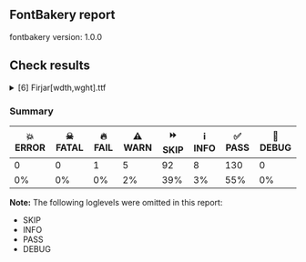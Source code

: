 ## FontBakery report

fontbakery version: 1.0.0







## Check results



<details><summary>[6] Firjar[wdth,wght].ttf</summary>
<div>
<details>
    <summary>🔥 <b>FAIL</b> Check Google Fonts glyph coverage. <a href="https://fontbakery.readthedocs.io/en/stable/fontbakery/checks/googlefonts.html#googlefonts-glyph-coverage">googlefonts/glyph_coverage</a></summary>
    <div>







* 🔥 **FAIL** <p>Missing required codepoints:</p>
<pre><code>- 0x00A7 (SECTION SIGN)


- 0x00A8 (DIAERESIS)


- 0x00AA (FEMININE ORDINAL INDICATOR)


- 0x00AF (MACRON)


- 0x00B4 (ACUTE ACCENT)


- 0x00B6 (PILCROW SIGN)


- 0x00B8 (CEDILLA)


- 0x00BA (MASCULINE ORDINAL INDICATOR)


- 0x00C0 (LATIN CAPITAL LETTER A WITH GRAVE)


- 0x00C1 (LATIN CAPITAL LETTER A WITH ACUTE)


- 0x00C2 (LATIN CAPITAL LETTER A WITH CIRCUMFLEX)


- 0x00C3 (LATIN CAPITAL LETTER A WITH TILDE)


- 0x00C4 (LATIN CAPITAL LETTER A WITH DIAERESIS)


- 0x00C5 (LATIN CAPITAL LETTER A WITH RING ABOVE)


- 0x00C6 (LATIN CAPITAL LETTER AE)


- 0x00C7 (LATIN CAPITAL LETTER C WITH CEDILLA)


- 0x00C8 (LATIN CAPITAL LETTER E WITH GRAVE)


- 0x00C9 (LATIN CAPITAL LETTER E WITH ACUTE)


- 0x00CA (LATIN CAPITAL LETTER E WITH CIRCUMFLEX)


- 0x00CB (LATIN CAPITAL LETTER E WITH DIAERESIS)


- 0x00CC (LATIN CAPITAL LETTER I WITH GRAVE)


- 0x00CD (LATIN CAPITAL LETTER I WITH ACUTE)


- 0x00CE (LATIN CAPITAL LETTER I WITH CIRCUMFLEX)


- 0x00CF (LATIN CAPITAL LETTER I WITH DIAERESIS)


- 0x00D0 (LATIN CAPITAL LETTER ETH)


- 0x00D1 (LATIN CAPITAL LETTER N WITH TILDE)


- 0x00D2 (LATIN CAPITAL LETTER O WITH GRAVE)


- 0x00D3 (LATIN CAPITAL LETTER O WITH ACUTE)


- 0x00D4 (LATIN CAPITAL LETTER O WITH CIRCUMFLEX)


- 0x00D5 (LATIN CAPITAL LETTER O WITH TILDE)


- 0x00D6 (LATIN CAPITAL LETTER O WITH DIAERESIS)


- 0x00D8 (LATIN CAPITAL LETTER O WITH STROKE)


- 0x00D9 (LATIN CAPITAL LETTER U WITH GRAVE)


- 0x00DA (LATIN CAPITAL LETTER U WITH ACUTE)


- 0x00DB (LATIN CAPITAL LETTER U WITH CIRCUMFLEX)


- 0x00DC (LATIN CAPITAL LETTER U WITH DIAERESIS)


- 0x00DD (LATIN CAPITAL LETTER Y WITH ACUTE)


- 0x00DE (LATIN CAPITAL LETTER THORN)


- 0x00DF (LATIN SMALL LETTER SHARP S)


- 0x00E0 (LATIN SMALL LETTER A WITH GRAVE)


- 0x00E1 (LATIN SMALL LETTER A WITH ACUTE)


- 0x00E2 (LATIN SMALL LETTER A WITH CIRCUMFLEX)


- 0x00E3 (LATIN SMALL LETTER A WITH TILDE)


- 0x00E4 (LATIN SMALL LETTER A WITH DIAERESIS)


- 0x00E5 (LATIN SMALL LETTER A WITH RING ABOVE)


- 0x00E6 (LATIN SMALL LETTER AE)


- 0x00E7 (LATIN SMALL LETTER C WITH CEDILLA)


- 0x00E8 (LATIN SMALL LETTER E WITH GRAVE)


- 0x00E9 (LATIN SMALL LETTER E WITH ACUTE)


- 0x00EA (LATIN SMALL LETTER E WITH CIRCUMFLEX)


- 0x00EB (LATIN SMALL LETTER E WITH DIAERESIS)


- 0x00EC (LATIN SMALL LETTER I WITH GRAVE)


- 0x00ED (LATIN SMALL LETTER I WITH ACUTE)


- 0x00EE (LATIN SMALL LETTER I WITH CIRCUMFLEX)


- 0x00EF (LATIN SMALL LETTER I WITH DIAERESIS)


- 0x00F0 (LATIN SMALL LETTER ETH)


- 0x00F1 (LATIN SMALL LETTER N WITH TILDE)


- 0x00F2 (LATIN SMALL LETTER O WITH GRAVE)


- 0x00F3 (LATIN SMALL LETTER O WITH ACUTE)


- 0x00F4 (LATIN SMALL LETTER O WITH CIRCUMFLEX)


- 0x00F5 (LATIN SMALL LETTER O WITH TILDE)


- 0x00F6 (LATIN SMALL LETTER O WITH DIAERESIS)


- 0x00F8 (LATIN SMALL LETTER O WITH STROKE)


- 0x00F9 (LATIN SMALL LETTER U WITH GRAVE)


- 0x00FA (LATIN SMALL LETTER U WITH ACUTE)


- 0x00FB (LATIN SMALL LETTER U WITH CIRCUMFLEX)


- 0x00FC (LATIN SMALL LETTER U WITH DIAERESIS)


- 0x00FD (LATIN SMALL LETTER Y WITH ACUTE)


- 0x00FE (LATIN SMALL LETTER THORN)


- 0x00FF (LATIN SMALL LETTER Y WITH DIAERESIS)


- 0x0100 (LATIN CAPITAL LETTER A WITH MACRON)


- 0x0101 (LATIN SMALL LETTER A WITH MACRON)


- 0x0102 (LATIN CAPITAL LETTER A WITH BREVE)


- 0x0103 (LATIN SMALL LETTER A WITH BREVE)


- 0x0104 (LATIN CAPITAL LETTER A WITH OGONEK)


- 0x0105 (LATIN SMALL LETTER A WITH OGONEK)


- 0x0106 (LATIN CAPITAL LETTER C WITH ACUTE)


- 0x0107 (LATIN SMALL LETTER C WITH ACUTE)


- 0x010A (LATIN CAPITAL LETTER C WITH DOT ABOVE)


- 0x010B (LATIN SMALL LETTER C WITH DOT ABOVE)


- 0x010C (LATIN CAPITAL LETTER C WITH CARON)


- 0x010D (LATIN SMALL LETTER C WITH CARON)


- 0x010E (LATIN CAPITAL LETTER D WITH CARON)


- 0x010F (LATIN SMALL LETTER D WITH CARON)


- 0x0110 (LATIN CAPITAL LETTER D WITH STROKE)


- 0x0111 (LATIN SMALL LETTER D WITH STROKE)


- 0x0112 (LATIN CAPITAL LETTER E WITH MACRON)


- 0x0113 (LATIN SMALL LETTER E WITH MACRON)


- 0x0116 (LATIN CAPITAL LETTER E WITH DOT ABOVE)


- 0x0117 (LATIN SMALL LETTER E WITH DOT ABOVE)


- 0x0118 (LATIN CAPITAL LETTER E WITH OGONEK)


- 0x0119 (LATIN SMALL LETTER E WITH OGONEK)


- 0x011A (LATIN CAPITAL LETTER E WITH CARON)


- 0x011B (LATIN SMALL LETTER E WITH CARON)


- 0x011E (LATIN CAPITAL LETTER G WITH BREVE)


- 0x011F (LATIN SMALL LETTER G WITH BREVE)


- 0x0120 (LATIN CAPITAL LETTER G WITH DOT ABOVE)


- 0x0121 (LATIN SMALL LETTER G WITH DOT ABOVE)


- 0x0122 (LATIN CAPITAL LETTER G WITH CEDILLA)


- 0x0123 (LATIN SMALL LETTER G WITH CEDILLA)


- 0x0126 (LATIN CAPITAL LETTER H WITH STROKE)


- 0x0127 (LATIN SMALL LETTER H WITH STROKE)


- 0x012A (LATIN CAPITAL LETTER I WITH MACRON)


- 0x012B (LATIN SMALL LETTER I WITH MACRON)


- 0x012E (LATIN CAPITAL LETTER I WITH OGONEK)


- 0x012F (LATIN SMALL LETTER I WITH OGONEK)


- 0x0130 (LATIN CAPITAL LETTER I WITH DOT ABOVE)


- 0x0131 (LATIN SMALL LETTER DOTLESS I)


- 0x0136 (LATIN CAPITAL LETTER K WITH CEDILLA)


- 0x0137 (LATIN SMALL LETTER K WITH CEDILLA)


- 0x0139 (LATIN CAPITAL LETTER L WITH ACUTE)


- 0x013A (LATIN SMALL LETTER L WITH ACUTE)


- 0x013B (LATIN CAPITAL LETTER L WITH CEDILLA)


- 0x013C (LATIN SMALL LETTER L WITH CEDILLA)


- 0x013D (LATIN CAPITAL LETTER L WITH CARON)


- 0x013E (LATIN SMALL LETTER L WITH CARON)


- 0x0141 (LATIN CAPITAL LETTER L WITH STROKE)


- 0x0142 (LATIN SMALL LETTER L WITH STROKE)


- 0x0143 (LATIN CAPITAL LETTER N WITH ACUTE)


- 0x0144 (LATIN SMALL LETTER N WITH ACUTE)


- 0x0145 (LATIN CAPITAL LETTER N WITH CEDILLA)


- 0x0146 (LATIN SMALL LETTER N WITH CEDILLA)


- 0x0147 (LATIN CAPITAL LETTER N WITH CARON)


- 0x0148 (LATIN SMALL LETTER N WITH CARON)


- 0x0150 (LATIN CAPITAL LETTER O WITH DOUBLE ACUTE)


- 0x0151 (LATIN SMALL LETTER O WITH DOUBLE ACUTE)


- 0x0152 (LATIN CAPITAL LIGATURE OE)


- 0x0153 (LATIN SMALL LIGATURE OE)


- 0x0154 (LATIN CAPITAL LETTER R WITH ACUTE)


- 0x0155 (LATIN SMALL LETTER R WITH ACUTE)


- 0x0158 (LATIN CAPITAL LETTER R WITH CARON)


- 0x0159 (LATIN SMALL LETTER R WITH CARON)


- 0x015A (LATIN CAPITAL LETTER S WITH ACUTE)


- 0x015B (LATIN SMALL LETTER S WITH ACUTE)


- 0x015E (LATIN CAPITAL LETTER S WITH CEDILLA)


- 0x015F (LATIN SMALL LETTER S WITH CEDILLA)


- 0x0160 (LATIN CAPITAL LETTER S WITH CARON)


- 0x0161 (LATIN SMALL LETTER S WITH CARON)


- 0x0164 (LATIN CAPITAL LETTER T WITH CARON)


- 0x0165 (LATIN SMALL LETTER T WITH CARON)


- 0x016A (LATIN CAPITAL LETTER U WITH MACRON)


- 0x016B (LATIN SMALL LETTER U WITH MACRON)


- 0x016E (LATIN CAPITAL LETTER U WITH RING ABOVE)


- 0x016F (LATIN SMALL LETTER U WITH RING ABOVE)


- 0x0170 (LATIN CAPITAL LETTER U WITH DOUBLE ACUTE)


- 0x0171 (LATIN SMALL LETTER U WITH DOUBLE ACUTE)


- 0x0172 (LATIN CAPITAL LETTER U WITH OGONEK)


- 0x0173 (LATIN SMALL LETTER U WITH OGONEK)


- 0x0174 (LATIN CAPITAL LETTER W WITH CIRCUMFLEX)


- 0x0175 (LATIN SMALL LETTER W WITH CIRCUMFLEX)


- 0x0176 (LATIN CAPITAL LETTER Y WITH CIRCUMFLEX)


- 0x0177 (LATIN SMALL LETTER Y WITH CIRCUMFLEX)


- 0x0178 (LATIN CAPITAL LETTER Y WITH DIAERESIS)


- 0x0179 (LATIN CAPITAL LETTER Z WITH ACUTE)


- 0x017A (LATIN SMALL LETTER Z WITH ACUTE)


- 0x017B (LATIN CAPITAL LETTER Z WITH DOT ABOVE)


- 0x017C (LATIN SMALL LETTER Z WITH DOT ABOVE)


- 0x017D (LATIN CAPITAL LETTER Z WITH CARON)


- 0x017E (LATIN SMALL LETTER Z WITH CARON)


- 0x0218 (LATIN CAPITAL LETTER S WITH COMMA BELOW)


- 0x0219 (LATIN SMALL LETTER S WITH COMMA BELOW)


- 0x021A (LATIN CAPITAL LETTER T WITH COMMA BELOW)


- 0x021B (LATIN SMALL LETTER T WITH COMMA BELOW)


- 0x0237 (LATIN SMALL LETTER DOTLESS J)


- 0x02C6 (MODIFIER LETTER CIRCUMFLEX ACCENT)


- 0x02C7 (CARON)


- 0x02D8 (BREVE)


- 0x02D9 (DOT ABOVE)


- 0x02DA (RING ABOVE)


- 0x02DB (OGONEK)


- 0x02DC (SMALL TILDE)


- 0x02DD (DOUBLE ACUTE ACCENT)


- 0x0300 (COMBINING GRAVE ACCENT)


- 0x0301 (COMBINING ACUTE ACCENT)


- 0x0302 (COMBINING CIRCUMFLEX ACCENT)


- 0x0303 (COMBINING TILDE)


- 0x0304 (COMBINING MACRON)


- 0x0306 (COMBINING BREVE)


- 0x0307 (COMBINING DOT ABOVE)


- 0x0308 (COMBINING DIAERESIS)


- 0x030A (COMBINING RING ABOVE)


- 0x030B (COMBINING DOUBLE ACUTE ACCENT)


- 0x030C (COMBINING CARON)


- 0x0326 (COMBINING COMMA BELOW)


- 0x0327 (COMBINING CEDILLA)


- 0x0328 (COMBINING OGONEK)


- 0x1E80 (LATIN CAPITAL LETTER W WITH GRAVE)


- 0x1E81 (LATIN SMALL LETTER W WITH GRAVE)


- 0x1E82 (LATIN CAPITAL LETTER W WITH ACUTE)


- 0x1E83 (LATIN SMALL LETTER W WITH ACUTE)


- 0x1E84 (LATIN CAPITAL LETTER W WITH DIAERESIS)


- 0x1E85 (LATIN SMALL LETTER W WITH DIAERESIS)


- 0x1E9E (LATIN CAPITAL LETTER SHARP S)


- 0x1EF2 (LATIN CAPITAL LETTER Y WITH GRAVE)


- 0x1EF3 (LATIN SMALL LETTER Y WITH GRAVE)
</code></pre>
 [code: missing-codepoints]



</div>
</details>

<details>
    <summary>⚠️ <b>WARN</b> Does GPOS table have kerning information? This check skips monospaced fonts as defined by post.isFixedPitch value <a href="https://fontbakery.readthedocs.io/en/stable/fontbakery/checks/universal.html#gpos-kerning-info">gpos_kerning_info</a></summary>
    <div>







* ⚠️ **WARN** <p>GPOS table lacks kerning information.</p>
 [code: lacks-kern-info]



</div>
</details>

<details>
    <summary>⚠️ <b>WARN</b> Detect any interpolation issues in the font. <a href="https://fontbakery.readthedocs.io/en/stable/fontbakery/checks/universal.html#interpolation-issues">interpolation_issues</a></summary>
    <div>







* ⚠️ **WARN** <p>Interpolation issues were found in the font:</p>
<pre><code>- Contour 3 in glyph 'uniFDFA': becomes underweight between wdth=125,wght=100 and wdth=75,wght=500.

- Contour 4 in glyph 'uniFDFA': becomes underweight between wdth=125,wght=100 and wdth=75,wght=500.

- Contour 3 in glyph 'uniFDFA': becomes underweight between wdth=75,wght=900 and wdth=125,wght=442.

- Contour 4 in glyph 'uniFDFA': becomes underweight between wdth=75,wght=900 and wdth=125,wght=442.
</code></pre>
 [code: interpolation-issues]



</div>
</details>

<details>
    <summary>⚠️ <b>WARN</b> Validate size, and resolution of article images, and ensure article page has minimum length and includes visual assets. <a href="https://fontbakery.readthedocs.io/en/stable/fontbakery/checks/googlefonts.html#googlefonts-article-images">googlefonts/article/images</a></summary>
    <div>







* ⚠️ **WARN** <p>Family metadata at fonts/variable does not have an article.</p>
 [code: lacks-article]



</div>
</details>

<details>
    <summary>⚠️ <b>WARN</b> Check for codepoints not covered by METADATA subsets. <a href="https://fontbakery.readthedocs.io/en/stable/fontbakery/checks/googlefonts.html#googlefonts-metadata-unreachable-subsetting">googlefonts/metadata/unreachable_subsetting</a></summary>
    <div>







* ⚠️ **WARN** <p>The following codepoints supported by the font are not covered by
any subsets defined in the font's metadata file, and will never
be served. You can solve this by either manually adding additional
subset declarations to METADATA.pb, or by editing the glyphset
definitions.</p>
<ul>
<li>U+0600 ARABIC NUMBER SIGN: try adding arabic</li>
<li>U+0601 ARABIC SIGN SANAH: try adding arabic</li>
<li>U+0602 ARABIC FOOTNOTE MARKER: try adding arabic</li>
<li>U+0603 ARABIC SIGN SAFHA: try adding arabic</li>
<li>U+0609 ARABIC-INDIC PER MILLE SIGN: try adding arabic</li>
<li>U+060C ARABIC COMMA: try adding one of: yezidi, thaana, nko, garay, syriac, hanifi-rohingya, arabic</li>
<li>U+060D ARABIC DATE SEPARATOR: try adding arabic</li>
<li>U+0615 ARABIC SMALL HIGH TAH: try adding arabic</li>
<li>U+061B ARABIC SEMICOLON: try adding one of: yezidi, thaana, nko, garay, syriac, hanifi-rohingya, arabic</li>
<li>U+061F ARABIC QUESTION MARK: try adding one of: yezidi, thaana, nko, garay, adlam, hanifi-rohingya, syriac, arabic</li>
<li>U+0621 ARABIC LETTER HAMZA: try adding one of: syriac, arabic</li>
<li>U+0622 ARABIC LETTER ALEF WITH MADDA ABOVE: try adding arabic</li>
<li>U+0623 ARABIC LETTER ALEF WITH HAMZA ABOVE: try adding arabic</li>
<li>U+0624 ARABIC LETTER WAW WITH HAMZA ABOVE: try adding arabic</li>
<li>U+0625 ARABIC LETTER ALEF WITH HAMZA BELOW: try adding arabic</li>
<li>U+0626 ARABIC LETTER YEH WITH HAMZA ABOVE: try adding arabic</li>
<li>U+0627 ARABIC LETTER ALEF: try adding one of: indic-siyaq-numbers, arabic</li>
<li>U+0628 ARABIC LETTER BEH: try adding arabic</li>
<li>U+0629 ARABIC LETTER TEH MARBUTA: try adding arabic</li>
<li>U+062A ARABIC LETTER TEH: try adding arabic</li>
<li>U+062B ARABIC LETTER THEH: try adding arabic</li>
<li>U+062C ARABIC LETTER JEEM: try adding arabic</li>
<li>U+062D ARABIC LETTER HAH: try adding arabic</li>
<li>U+062E ARABIC LETTER KHAH: try adding arabic</li>
<li>U+062F ARABIC LETTER DAL: try adding arabic</li>
<li>U+0630 ARABIC LETTER THAL: try adding arabic</li>
<li>U+0631 ARABIC LETTER REH: try adding arabic</li>
<li>U+0632 ARABIC LETTER ZAIN: try adding arabic</li>
<li>U+0633 ARABIC LETTER SEEN: try adding arabic</li>
<li>U+0634 ARABIC LETTER SHEEN: try adding arabic</li>
<li>U+0635 ARABIC LETTER SAD: try adding arabic</li>
<li>U+0636 ARABIC LETTER DAD: try adding arabic</li>
<li>U+0637 ARABIC LETTER TAH: try adding arabic</li>
<li>U+0638 ARABIC LETTER ZAH: try adding arabic</li>
<li>U+0639 ARABIC LETTER AIN: try adding arabic</li>
<li>U+063A ARABIC LETTER GHAIN: try adding arabic</li>
<li>U+0640 ARABIC TATWEEL: try adding one of: manichaean, sogdian, psalter-pahlavi, adlam, hanifi-rohingya, syriac, old-uyghur, mandaic, arabic</li>
<li>U+0641 ARABIC LETTER FEH: try adding arabic</li>
<li>U+0642 ARABIC LETTER QAF: try adding arabic</li>
<li>U+0643 ARABIC LETTER KAF: try adding arabic</li>
<li>U+0644 ARABIC LETTER LAM: try adding arabic</li>
<li>U+0645 ARABIC LETTER MEEM: try adding arabic</li>
<li>U+0646 ARABIC LETTER NOON: try adding arabic</li>
<li>U+0647 ARABIC LETTER HEH: try adding arabic</li>
<li>U+0648 ARABIC LETTER WAW: try adding arabic</li>
<li>U+0649 ARABIC LETTER ALEF MAKSURA: try adding arabic</li>
<li>U+064A ARABIC LETTER YEH: try adding arabic</li>
<li>U+064B ARABIC FATHATAN: try adding one of: syriac, arabic</li>
<li>U+064C ARABIC DAMMATAN: try adding one of: syriac, arabic</li>
<li>U+064D ARABIC KASRATAN: try adding one of: syriac, arabic</li>
<li>U+064E ARABIC FATHA: try adding one of: syriac, arabic</li>
<li>U+064F ARABIC DAMMA: try adding one of: syriac, arabic</li>
<li>U+0650 ARABIC KASRA: try adding one of: syriac, arabic</li>
<li>U+0651 ARABIC SHADDA: try adding one of: syriac, arabic</li>
<li>U+0652 ARABIC SUKUN: try adding one of: syriac, arabic</li>
<li>U+0653 ARABIC MADDAH ABOVE: try adding one of: syriac, arabic</li>
<li>U+0654 ARABIC HAMZA ABOVE: try adding one of: syriac, arabic</li>
<li>U+0655 ARABIC HAMZA BELOW: try adding one of: syriac, arabic</li>
<li>U+0656 ARABIC SUBSCRIPT ALEF: try adding arabic</li>
<li>U+0657 ARABIC INVERTED DAMMA: try adding arabic</li>
<li>U+0658 ARABIC MARK NOON GHUNNA: try adding arabic</li>
<li>U+0660 ARABIC-INDIC DIGIT ZERO: try adding one of: yezidi, thaana, hanifi-rohingya, syriac, indic-siyaq-numbers, arabic</li>
<li>U+0661 ARABIC-INDIC DIGIT ONE: try adding one of: yezidi, thaana, syriac, indic-siyaq-numbers, arabic</li>
<li>U+0662 ARABIC-INDIC DIGIT TWO: try adding one of: yezidi, thaana, syriac, indic-siyaq-numbers, arabic</li>
<li>U+0663 ARABIC-INDIC DIGIT THREE: try adding one of: yezidi, thaana, syriac, indic-siyaq-numbers, arabic</li>
<li>U+0664 ARABIC-INDIC DIGIT FOUR: try adding one of: yezidi, thaana, syriac, indic-siyaq-numbers, arabic</li>
<li>U+0665 ARABIC-INDIC DIGIT FIVE: try adding one of: yezidi, thaana, syriac, indic-siyaq-numbers, arabic</li>
<li>U+0666 ARABIC-INDIC DIGIT SIX: try adding one of: yezidi, thaana, syriac, indic-siyaq-numbers, arabic</li>
<li>U+0667 ARABIC-INDIC DIGIT SEVEN: try adding one of: yezidi, thaana, syriac, indic-siyaq-numbers, arabic</li>
<li>U+0668 ARABIC-INDIC DIGIT EIGHT: try adding one of: yezidi, thaana, syriac, indic-siyaq-numbers, arabic</li>
<li>U+0669 ARABIC-INDIC DIGIT NINE: try adding one of: yezidi, thaana, syriac, indic-siyaq-numbers, arabic</li>
<li>U+066A ARABIC PERCENT SIGN: try adding one of: thaana, syriac, nko, arabic</li>
<li>U+066B ARABIC DECIMAL SEPARATOR: try adding one of: thaana, syriac, arabic</li>
<li>U+066C ARABIC THOUSANDS SEPARATOR: try adding one of: thaana, syriac, arabic</li>
<li>U+066D ARABIC FIVE POINTED STAR: try adding arabic</li>
<li>U+066E ARABIC LETTER DOTLESS BEH: try adding arabic</li>
<li>U+066F ARABIC LETTER DOTLESS QAF: try adding arabic</li>
<li>U+0670 ARABIC LETTER SUPERSCRIPT ALEF: try adding one of: syriac, arabic</li>
<li>U+0671 ARABIC LETTER ALEF WASLA: try adding arabic</li>
<li>U+0679 ARABIC LETTER TTEH: try adding arabic</li>
<li>U+067A ARABIC LETTER TTEHEH: try adding arabic</li>
<li>U+067B ARABIC LETTER BEEH: try adding arabic</li>
<li>U+067C ARABIC LETTER TEH WITH RING: try adding arabic</li>
<li>U+067D ARABIC LETTER TEH WITH THREE DOTS ABOVE DOWNWARDS: try adding arabic</li>
<li>U+067E ARABIC LETTER PEH: try adding arabic</li>
<li>U+0686 ARABIC LETTER TCHEH: try adding arabic</li>
<li>U+0688 ARABIC LETTER DDAL: try adding arabic</li>
<li>U+068E ARABIC LETTER DUL: try adding arabic</li>
<li>U+0691 ARABIC LETTER RREH: try adding arabic</li>
<li>U+0698 ARABIC LETTER JEH: try adding arabic</li>
<li>U+069C ARABIC LETTER SEEN WITH THREE DOTS BELOW AND THREE DOTS ABOVE: try adding arabic</li>
<li>U+06A1 ARABIC LETTER DOTLESS FEH: try adding arabic</li>
<li>U+06A2 ARABIC LETTER FEH WITH DOT MOVED BELOW: try adding arabic</li>
<li>U+06A4 ARABIC LETTER VEH: try adding arabic</li>
<li>U+06A5 ARABIC LETTER FEH WITH THREE DOTS BELOW: try adding arabic</li>
<li>U+06A7 ARABIC LETTER QAF WITH DOT ABOVE: try adding arabic</li>
<li>U+06A8 ARABIC LETTER QAF WITH THREE DOTS ABOVE: try adding arabic</li>
<li>U+06A9 ARABIC LETTER KEHEH: try adding arabic</li>
<li>U+06AF ARABIC LETTER GAF: try adding arabic</li>
<li>U+06BA ARABIC LETTER NOON GHUNNA: try adding arabic</li>
<li>U+06BE ARABIC LETTER HEH DOACHASHMEE: try adding arabic</li>
<li>U+06C1 ARABIC LETTER HEH GOAL: try adding arabic</li>
<li>U+06C2 ARABIC LETTER HEH GOAL WITH HAMZA ABOVE: try adding arabic</li>
<li>U+06C3 ARABIC LETTER TEH MARBUTA GOAL: try adding arabic</li>
<li>U+06CA ARABIC LETTER WAW WITH TWO DOTS ABOVE: try adding arabic</li>
<li>U+06CC ARABIC LETTER FARSI YEH: try adding arabic</li>
<li>U+06CF ARABIC LETTER WAW WITH DOT ABOVE: try adding arabic</li>
<li>U+06D2 ARABIC LETTER YEH BARREE: try adding arabic</li>
<li>U+06D3 ARABIC LETTER YEH BARREE WITH HAMZA ABOVE: try adding arabic</li>
<li>U+06D4 ARABIC FULL STOP: try adding one of: hanifi-rohingya, yezidi, arabic</li>
<li>U+06D5 ARABIC LETTER AE: try adding arabic</li>
<li>U+06F0 EXTENDED ARABIC-INDIC DIGIT ZERO: try adding one of: indic-siyaq-numbers, arabic</li>
<li>U+06F1 EXTENDED ARABIC-INDIC DIGIT ONE: try adding one of: indic-siyaq-numbers, arabic</li>
<li>U+06F2 EXTENDED ARABIC-INDIC DIGIT TWO: try adding one of: indic-siyaq-numbers, arabic</li>
<li>U+06F3 EXTENDED ARABIC-INDIC DIGIT THREE: try adding one of: indic-siyaq-numbers, arabic</li>
<li>U+06F4 EXTENDED ARABIC-INDIC DIGIT FOUR: try adding one of: indic-siyaq-numbers, arabic</li>
<li>U+06F5 EXTENDED ARABIC-INDIC DIGIT FIVE: try adding one of: indic-siyaq-numbers, arabic</li>
<li>U+06F6 EXTENDED ARABIC-INDIC DIGIT SIX: try adding one of: indic-siyaq-numbers, arabic</li>
<li>U+06F7 EXTENDED ARABIC-INDIC DIGIT SEVEN: try adding one of: indic-siyaq-numbers, arabic</li>
<li>U+06F8 EXTENDED ARABIC-INDIC DIGIT EIGHT: try adding one of: indic-siyaq-numbers, arabic</li>
<li>U+06F9 EXTENDED ARABIC-INDIC DIGIT NINE: try adding one of: indic-siyaq-numbers, arabic</li>
<li>U+0763 ARABIC LETTER KEHEH WITH THREE DOTS ABOVE: try adding arabic</li>
<li>U+200C ZERO WIDTH NON-JOINER: try adding one of: tifinagh, khudawadi, myanmar, tai-le, buhid, modi, kayah-li, kharoshthi, tagalog, mongolian, javanese, hatran, gurmukhi, chakma, syloti-nagri, kaithi, khmer, manichaean, grantha, mahajani, saurashtra, gujarati, hanunoo, thaana, tirhuta, yi, psalter-pahlavi, hanifi-rohingya, meetei-mayek, lao, duployan, hebrew, sinhala, cham, zanabazar-square, arabic, takri, balinese, mandaic, sogdian, phags-pa, brahmi, devanagari, masaram-gondi, bhaiksuki, buginese, nko, new-tai-lue, batak, avestan, newa, pahawh-hmong, tai-viet, kannada, bengali, lepcha, tai-tham, telugu, warang-citi, tagbanwa, limbu, rejang, dogra, malayalam, siddham, tamil, sundanese, thai, tibetan, syriac, gunjala-gondi, oriya, khojki, sharada</li>
<li>U+200D ZERO WIDTH JOINER: try adding one of: tifinagh, khudawadi, myanmar, tai-le, buhid, modi, kayah-li, kharoshthi, tagalog, mongolian, javanese, gurmukhi, chakma, syloti-nagri, kaithi, khmer, manichaean, grantha, mahajani, saurashtra, gujarati, hanunoo, thaana, tirhuta, yi, psalter-pahlavi, hanifi-rohingya, meetei-mayek, lao, old-hungarian, duployan, hebrew, sinhala, cham, zanabazar-square, arabic, takri, balinese, mandaic, sogdian, phags-pa, brahmi, devanagari, masaram-gondi, bhaiksuki, buginese, nko, new-tai-lue, batak, avestan, newa, pahawh-hmong, tai-viet, kannada, bengali, lepcha, tai-tham, telugu, warang-citi, tagbanwa, limbu, rejang, dogra, malayalam, siddham, tamil, sundanese, thai, tibetan, syriac, gunjala-gondi, oriya, khojki, sharada</li>
<li>U+200F RIGHT-TO-LEFT MARK: try adding one of: phags-pa, thaana, nko, syriac, hebrew</li>
<li>U+2030 PER MILLE SIGN: try adding adlam</li>
<li>U+25CC DOTTED CIRCLE: try adding one of: buhid, kayah-li, grantha, ahom, mende-kikakui, hanifi-rohingya, sinhala, balinese, nko, new-tai-lue, osage, pahawh-hmong, tai-tham, siddham, khojki, wancho, tai-le, symbols, modi, tagalog, mongolian, gurmukhi, chakma, gujarati, hanunoo, bassa-vah, cham, takri, armenian, phags-pa, tifinagh, telugu, masaram-gondi, newa, bengali, tagbanwa, rejang, old-permic, dogra, malayalam, syriac, soyombo, mandaic, myanmar, kharoshthi, miao, javanese, syloti-nagri, kaithi, khmer, manichaean, mahajani, yi, psalter-pahlavi, canadian-aboriginal, zanabazar-square, devanagari, buginese, batak, lepcha, limbu, gunjala-gondi, sharada, khudawadi, caucasian-albanian, marchen, saurashtra, thaana, tirhuta, coptic, meetei-mayek, lao, duployan, hebrew, elbasan, sogdian, brahmi, bhaiksuki, tamil, tai-viet, adlam, warang-citi, kannada, math, music, sundanese, thai, tibetan, oriya</li>
<li>U+FBA8 ARABIC LETTER HEH GOAL INITIAL FORM: try adding arabic</li>
<li>U+FBA9 ARABIC LETTER HEH GOAL MEDIAL FORM: try adding arabic</li>
<li>U+FBAF ARABIC LETTER YEH BARREE FINAL FORM: try adding arabic</li>
<li>U+FBB1 ARABIC LETTER YEH BARREE WITH HAMZA ABOVE FINAL FORM: try adding arabic</li>
<li>U+FBB2 ARABIC SYMBOL DOT ABOVE: try adding arabic</li>
<li>U+FBB3 ARABIC SYMBOL DOT BELOW: try adding arabic</li>
<li>U+FBB4 ARABIC SYMBOL TWO DOTS ABOVE: try adding arabic</li>
<li>U+FBB5 ARABIC SYMBOL TWO DOTS BELOW: try adding arabic</li>
<li>U+FBB6 ARABIC SYMBOL THREE DOTS ABOVE: try adding arabic</li>
<li>U+FBB7 ARABIC SYMBOL THREE DOTS BELOW: try adding arabic</li>
<li>U+FBB8 ARABIC SYMBOL THREE DOTS POINTING DOWNWARDS ABOVE: try adding arabic</li>
<li>U+FBB9 ARABIC SYMBOL THREE DOTS POINTING DOWNWARDS BELOW: try adding arabic</li>
<li>U+FBBD ARABIC SYMBOL TWO DOTS VERTICALLY ABOVE: try adding arabic</li>
<li>U+FBBE ARABIC SYMBOL TWO DOTS VERTICALLY BELOW: try adding arabic</li>
<li>U+FD3E ORNATE LEFT PARENTHESIS: try adding one of: nko, arabic</li>
<li>U+FD3F ORNATE RIGHT PARENTHESIS: try adding one of: nko, arabic</li>
<li>U+FDF2 ARABIC LIGATURE ALLAH ISOLATED FORM: try adding one of: thaana, arabic</li>
<li>U+FDFA ARABIC LIGATURE SALLALLAHOU ALAYHE WASALLAM: try adding arabic</li>
<li>U+FDFB ARABIC LIGATURE JALLAJALALOUHOU: try adding arabic</li>
<li>U+FDFC RIAL SIGN: try adding arabic</li>
</ul>
<p>Or you can add the above codepoints to one of the subsets supported by the font: <code>latin</code></p>
 [code: unreachable-subsetting]



</div>
</details>

<details>
    <summary>⚠️ <b>WARN</b> Check variable font instances <a href="https://fontbakery.readthedocs.io/en/stable/fontbakery/checks/googlefonts.html#googlefonts-fvar-instances">googlefonts/fvar_instances</a></summary>
    <div>







* ⚠️ **WARN** <p>fvar instance coordinates for non-wght axes are not the same as the fvar defaults. This may be intentional so please check with the font author:</p>
<table>
<thead>
<tr>
<th align="left">Name</th>
<th align="left">current</th>
<th align="left">expected</th>
</tr>
</thead>
<tbody>
<tr>
<td align="left">Thin</td>
<td align="left">wdth=100.0, wght=100.0</td>
<td align="left">wdth=75.0, wght=100.0</td>
</tr>
<tr>
<td align="left">ExtraLight</td>
<td align="left">wdth=100.0, wght=200.0</td>
<td align="left">wdth=75.0, wght=200.0</td>
</tr>
<tr>
<td align="left">Light</td>
<td align="left">wdth=100.0, wght=300.0</td>
<td align="left">wdth=75.0, wght=300.0</td>
</tr>
<tr>
<td align="left">Regular</td>
<td align="left">wdth=100.0, wght=400.0</td>
<td align="left">wdth=75.0, wght=400.0</td>
</tr>
<tr>
<td align="left">Medium</td>
<td align="left">wdth=100.0, wght=500.0</td>
<td align="left">wdth=75.0, wght=500.0</td>
</tr>
<tr>
<td align="left">SemiBold</td>
<td align="left">wdth=100.0, wght=600.0</td>
<td align="left">wdth=75.0, wght=600.0</td>
</tr>
<tr>
<td align="left">Bold</td>
<td align="left">wdth=100.0, wght=700.0</td>
<td align="left">wdth=75.0, wght=700.0</td>
</tr>
<tr>
<td align="left">ExtraBold</td>
<td align="left">wdth=100.0, wght=800.0</td>
<td align="left">wdth=75.0, wght=800.0</td>
</tr>
<tr>
<td align="left">Black</td>
<td align="left">wdth=100.0, wght=900.0</td>
<td align="left">wdth=75.0, wght=900.0</td>
</tr>
</tbody>
</table>
 [code: suspicious-fvar-coords]



</div>
</details>
</div>
</details>




### Summary

| 💥 ERROR | ☠ FATAL | 🔥 FAIL | ⚠️ WARN | ⏩ SKIP | ℹ️ INFO | ✅ PASS | 🔎 DEBUG | 
| ---|---|---|---|---|---|---|---|
| 0 | 0 | 1 | 5 | 92 | 8 | 130 | 0 | 
| 0% | 0% | 0% | 2% | 39% | 3% | 55% | 0% | 



**Note:** The following loglevels were omitted in this report:


* SKIP
* INFO
* PASS
* DEBUG
